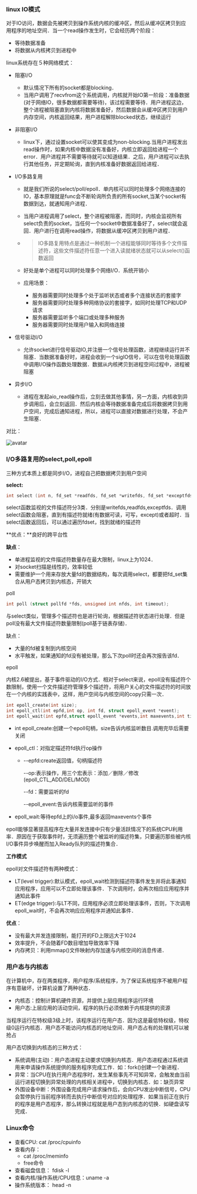 ### linux IO模式

对于IO访问，数据会先被拷贝到操作系统内核的缓冲区，然后从缓冲区拷贝到应用程序的地址空间．当一个read操作发生时，它会经历两个阶段：

- 等待数据准备
- 将数据从内核拷贝到进程中

linux系统存在５种网络模式：

- 阻塞I/O

  - 默认情况下所有的socket都是blocking．
  - 当用户调用了recvfrom这个系统调用，内核就开始IO第一阶段：准备数据(对于网络IO，很多数据都需要等待)，该过程需要等待．用户进程这边，整个进程被阻塞直到内核将数据准备好，然后数据会从缓冲区拷贝到用户内存空间，内核返回结果，用户进程解除blocked状态，继续运行

- 非阻塞I/O

  - linux下，通过设置socket可以使其变成为non-blocking.当用户进程发出read操作时，如果内核中数据没有准备好，内核立即返回给进程一个error．用户进程并不需要等待就可以知道结果．之后，用户进程可以去执行其他任务，并定期轮询，直到内核准备好数据返回给进程．

- I/O多路复用

  - 就是我们所说的select/poll/epoll．单内核可以同时处理多个网络连接的IO，基本原理就是func会不断轮询所负责的所有socket,当某个socket有数据到达，就通知用户进程．

  - 当用户进程调用了select，整个进程被阻塞，而同时，内核会监视所有select负责的socket，当任何一个socket中数据准备好了，select就会返回．用户进行在调用read操作，将数据从缓冲区拷贝到用户进程．

  - > IO多路复用特点是通过一种机制一个进程能够同时等待多个文件描述符，这些文件描述符任意一个进入读就绪状态就可以从select()函数返回

  - 好处是单个进程可以同时处理多个网络I/O．系统开销小

  - 应用场景：

    - 服务器需要同时处理多个处于监听状态或者多个连接状态的套接字
    - 服务器需要同时处理多种网络协议的套接字，如同时处理TCP和UDP请求
    - 服务器需要监听多个端口或处理多种服务
    - 服务器需要同时处理用户输入和网络连接

- 信号驱动I/O

  - 允许socket进行信号驱动IO,并注册一个信号处理函数，进程继续运行并不阻塞．当数据准备好时，进程会收到一个sigIO信号，可以在信号处理函数中调用I/O操作函数处理数据．数据从内核拷贝到进程空间过程中，进程被阻塞
- 异步I/O

  - 进程在发起aio_read操作后，立刻去做其他事情，另一方面，内核收到异步调用后，会立刻返回．然后内核会等待数据准备完成后将数据拷贝到用户空间，完成后通知进程，所以，进程可以直接对数据进行处理，不会产生阻塞．

对比：

![avatar](https://img-blog.csdn.net/2018063023500587?watermark/2/text/aHR0cHM6Ly9ibG9nLmNzZG4ubmV0L3pfcnlhbg==/font/5a6L5L2T/fontsize/400/fill/I0JBQkFCMA==/dissolve/70)

### I/O多路复用的select,poll,epoll

三种方式本质上都是同步I/O，进程自己把数据拷贝到用户空间

**select:**

```c++
int select (int n, fd_set *readfds, fd_set *writefds, fd_set *exceptfds, struct timeval *timeout);
```

select函数监视的文件描述符分3类．分别是writefds,readfds,exceptfds．调用select函数会阻塞，直到有描述符就绪(有数据可读，可写，except)或者超时．当select函数返回后，可以通过遍历fdset，找到就绪的描述符

**优点：**良好的跨平台性

**缺点**：

- 单进程监视的文件描述符数量存在最大限制，linux上为1024．
- 对socket扫描是线性的，效率较低
- 需要维护一个用来存放大量fd的数据结构，每次调用select，都要把fd_set集合从用户态拷贝到内核态，开销大



poll

```c++
int poll (struct pollfd *fds, unsigned int nfds, int timeout);
```

与select类似，管理多个描述符也是进行轮询，根据描述符状态进行处理．但是poll没有最大文件描述符数量限制(poll基于链表存储)．

缺点：

- 大量的fd被复制到内核空间
- 水平触发，如果通知的fd没有被处理，那么下次poll时还会再次报告该fd．

epoll

内核2.6被提出，基于事件驱动的I/O方式．相对于select来说，epoll没有描述符个数限制，使用一个文件描述符管理多个描述符，将用户关心的文件描述符的时间放在一个内核的实践表中，这样，用户空间与内核空间的copy只需一次．

```c++
int epoll_create(int size);
int epoll_ctl(int epfd,int op, int fd, struct epoll_event *event);
int epoll_wait(int epfd,struct epoll_event *events,int maxevents,int timeout);
```

- int epoll_create:创建一个epoll句柄，size告诉内核监听数目.调用完毕后需要关闭

- epoll_ctl：对指定描述符fd执行op操作

  - --epfd:create返回值，句柄描述符

    --op:表示操作，用三个宏表示：添加／删除／修改 (epoll_CTL_ADD/DEL/MOD)

    --fd：需要监听的fd

    --epoll_event:告诉内核需要监听的事件

- epoll_wait:等待epfd上的i/o事件,最多返回maxevents个事件

epoll能够显著提高程序在大量并发连接中只有少量活跃情况下的系统CPU利用率．原因在于获取事件时，无须遍历整个被监听的描述符集，只要遍历那些被内核I/O事件异步唤醒而加入Ready队列的描述符集合．

**工作模式**

epoll对文件描述符有两种模式：

- LT(level trigger):默认模式，epoll_wait检测到描述符事件发生并将此事通知应用程序，应用可以不立即处理该事件．下次调用时，会再次相应应用程序并通知此事件
- ET(edge trigger):与LT不同，应用程序必须立即处理该事件，否则，下次调用epoll_wait时，不会再次响应应用程序并通知此事件．

**优点**：

- 没有最大并发连接限制，能打开的FD上限远大于1024
- 效率提升，不会随着FD数目增加导致效率下降
- 内存拷贝：利用mmap()文件映射内存加速与内核空间的消息传递．

### 用户态与内核态

在计算机中，存在两类程序，用户程序/系统程序，为了保证系统程序不被用户程序有意破坏，计算机设置了两种状态．

- 内核态：控制计算机硬件资源，并提供上层应用程序运行环境
- 用户态:上层应用的活动空间，程序的执行必须依赖于内核提供的资源

当程序运行在特权级3级上时，该程序运行在用户态．因为这是最低特权级，特权级0运行内核态．用户态不能访问内核态的地址空间．用户态占有的处理机可以被抢占

用户态切换到内核态的三种方式：

- 系统调用(主动)：用户态进程主动要求切换到内核态．用户态进程通过系统调用来申请操作系统提供的服务程序完成工作．如：fork()创建一个新进程．
- 异常：当CPU在执行用户态程序时，发生某些事先不可知异常，会触发由当前运行进程切换到异常处理的内核相关进程中，切换到内核态．如：缺页异常
- 外围设备中断：外围设备完成用户请求操作后，会向CPU发出中断信号，CPU会暂停执行当前程序转而去执行中断信号对应的处理程序．如果当前正在执行的程序是用户态程序，那么转换过程就是用户态到内核态的切换．如硬盘读写完成．

### Linux命令

- 查看CPU: cat /proc/cpuinfo
- 查看内存： 
  - cat /proc/meminfo
  - free命令
- 查看磁盘信息： fdisk -l
- 查看内核/操作系统/CPU信息：uname  -a
- 操作系统版本：  head -n 









































